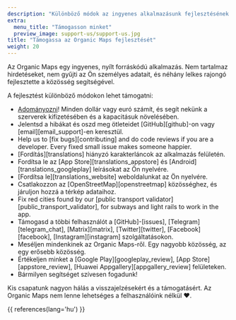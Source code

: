 ```yaml
---
description: "Különböző módok az ingyenes alkalmazásunk fejlesztésének támogatására"
extra:
  menu_title: "Támogasson minket"
  preview_image: support-us/support-us.jpg
title: "Támogassa az Organic Maps fejlesztését"
weight: 20
---
```


Az Organic Maps egy ingyenes, nyílt forráskódú alkalmazás. Nem tartalmaz
hirdetéseket, nem gyűjti az Ön személyes adatait, és néhány lelkes rajongó
fejlesztette a közösség segítségével.

A fejlesztést különböző módokon lehet támogatni:

- [Adományozni](@/donate/index.hu.md)! Minden dollár vagy euró számít, és segít
  nekünk a szerverek kifizetésében és a kapacitásuk növelésében.
- Jelentsd a hibákat és oszd meg ötleteidet [GitHub][github]-on vagy
  [email][email_support]-en keresztül.
- Help us to [fix bugs][contributing] and do code reviews if you are a
  developer. Every fixed small issue makes someone happier.
- [Fordítás][translations] hiányzó karakterláncok az alkalmazás felületén.
- Fordítsa le az [App Store][translations_appstore] és
  [Android][translations_googleplay] leírásokat az Ön nyelvére.
- [Fordítsa le][translations_website] weboldalunkat az Ön nyelvére.
- Csatlakozzon az [OpenStreetMap][openstreetmap] közösséghez, és járuljon
  hozzá a térkép adataihoz.
- Fix red cities found by our [public transport
  validator][public_transport_validator], for subways and light rails to
  work in the app.
- Támogasd a többi felhasználót a [GitHub]-[issues],
  [Telegram][telegram_chat], [Matrix][matrix], [Twitter][twitter],
  [Facebook][facebook], [Instagram][instagram] szolgáltatásokon.
- Meséljen mindenkinek az Organic Maps-ről. Egy nagyobb közösség, az egy
  erősebb közösség.
- Értékeljen minket a [Google Play][googleplay_review], [App Store][appstore_review],
  [Huawei Appgallery][appgallery_review] felületeken.
- Bármilyen segítséget szívesen fogadunk!

Kis csapatunk nagyon hálás a visszajelzésekért és a támogatásért. Az Organic
Maps nem lenne lehetséges a felhasználóink nélkül ❤️.

{{ references(lang='hu') }}
